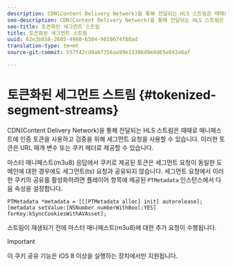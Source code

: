```yaml
---
description: CDN(Content Delivery Network)을 통해 전달되는 HLS 스트림은 때때로 매니페스트에 인증 토큰을 사용하고 검증을 위해 세그먼트 요청을 사용할 수 있습니다. 이러한 토큰은 URL 매개 변수 또는 쿠키 헤더로 제공할 수 있습니다.
seo-description: CDN(Content Delivery Network)을 통해 전달되는 HLS 스트림은 때때로 매니페스트에 인증 토큰을 사용하고 검증을 위해 세그먼트 요청을 사용할 수 있습니다. 이러한 토큰은 URL 매개 변수 또는 쿠키 헤더로 제공할 수 있습니다.
seo-title: 토큰화된 세그먼트 스트림
title: 토큰화된 세그먼트 스트림
uuid: 62e3b858-2605-4960-b504-9010674f80ad
translation-type: tm+mt
source-git-commit: 557f42cd9a6f356aa99e13386d9e8d65e043a6af

---
```



# 토큰화된 세그먼트 스트림 {#tokenized-segment-streams}

CDN(Content Delivery Network)을 통해 전달되는 HLS 스트림은 때때로 매니페스트에 인증 토큰을 사용하고 검증을 위해 세그먼트 요청을 사용할 수 있습니다. 이러한 토큰은 URL 매개 변수 또는 쿠키 헤더로 제공할 수 있습니다.

마스터 매니페스트(m3u8) 응답에서 쿠키로 제공된 토큰은 세그먼트 요청이 동일한 도메인에 대한 경우에도 세그먼트(ts) 요청과 공유되지 않습니다. 세그먼트 요청에서 이러한 쿠키의 공유를 활성화하려면 플레이어 항목에 제공된 `PTMetadata` 인스턴스에서 다음 속성을 설정합니다.

```
PTMetadata *metadata = [[[PTMetadata alloc] init] autorelease]; 
[metadata setValue:[NSNumber numberWithBool:YES] forKey:kSyncCookiesWithAVAsset]; 
```

스트림이 재생되기 전에 마스터 매니페스트(m3u8)에 대한 추가 요청이 수행됩니다.

>[!IMPORTANT]
>
>이 쿠키 공유 기능은 iOS 8 이상을 실행하는 장치에서만 지원됩니다.

